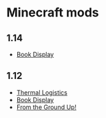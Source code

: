 # Minecraft mods
## 1.14
 - [Book Display](https://www.curseforge.com/minecraft/mc-mods/book-display)
## 1.12
 - [Thermal Logistics](https://www.curseforge.com/minecraft/mc-mods/thermallogistics)
 - [Book Display](https://www.curseforge.com/minecraft/mc-mods/book-display)
 - [From the Ground Up!](https://www.curseforge.com/minecraft/mc-mods/from-the-ground-up)
 
